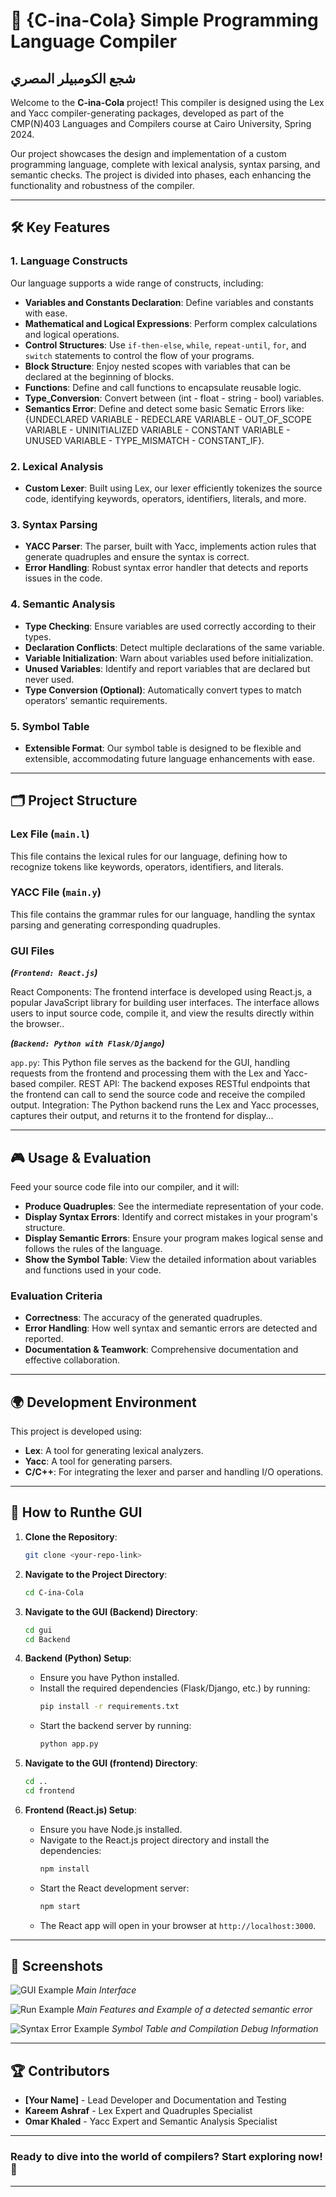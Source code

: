# 🌟 **{C-ina-Cola} Simple Programming Language Compiler**
## شجع الكومبيلر المصري

Welcome to the **C-ina-Cola** project! This compiler is designed using the Lex and Yacc compiler-generating packages, developed as part of the CMP(N)403 Languages and Compilers course at Cairo University, Spring 2024.

Our project showcases the design and implementation of a custom programming language, complete with lexical analysis, syntax parsing, and semantic checks. The project is divided into phases, each enhancing the functionality and robustness of the compiler.

---

## 🛠️ **Key Features**

### 1. **Language Constructs**

Our language supports a wide range of constructs, including:

- **Variables and Constants Declaration**: Define variables and constants with ease.
- **Mathematical and Logical Expressions**: Perform complex calculations and logical operations.
- **Control Structures**: Use `if-then-else`, `while`, `repeat-until`, `for`, and `switch` statements to control the flow of your programs.
- **Block Structure**: Enjoy nested scopes with variables that can be declared at the beginning of blocks.
- **Functions**: Define and call functions to encapsulate reusable logic.
- **Type_Conversion**: Convert between (int - float - string - bool) variables.
- **Semantics Error**: Define and detect some basic Sematic Errors like: {UNDECLARED VARIABLE - REDECLARE VARIABLE - OUT_OF_SCOPE VARIABLE - UNINITIALIZED VARIABLE - CONSTANT VARIABLE - UNUSED VARIABLE - TYPE_MISMATCH - CONSTANT_IF}.

### 2. **Lexical Analysis**

- **Custom Lexer**: Built using Lex, our lexer efficiently tokenizes the source code, identifying keywords, operators, identifiers, literals, and more.

### 3. **Syntax Parsing**

- **YACC Parser**: The parser, built with Yacc, implements action rules that generate quadruples and ensure the syntax is correct.
- **Error Handling**: Robust syntax error handler that detects and reports issues in the code.

### 4. **Semantic Analysis**

- **Type Checking**: Ensure variables are used correctly according to their types.
- **Declaration Conflicts**: Detect multiple declarations of the same variable.
- **Variable Initialization**: Warn about variables used before initialization.
- **Unused Variables**: Identify and report variables that are declared but never used.
- **Type Conversion (Optional)**: Automatically convert types to match operators' semantic requirements.

### 5. **Symbol Table**

- **Extensible Format**: Our symbol table is designed to be flexible and extensible, accommodating future language enhancements with ease.

---

## 🗂️ **Project Structure**

### **Lex File (`main.l`)**

This file contains the lexical rules for our language, defining how to recognize tokens like keywords, operators, identifiers, and literals.

### **YACC File (`main.y`)**

This file contains the grammar rules for our language, handling the syntax parsing and generating corresponding quadruples.

### **GUI Files**

**_(`Frontend: React.js`)_**

React Components: The frontend interface is developed using React.js, a popular JavaScript library for building user interfaces. The interface allows users to input source code, compile it, and view the results directly within the browser..

**_(`Backend: Python with Flask/Django`)_**

`app.py`: This Python file serves as the backend for the GUI, handling requests from the frontend and processing them with the Lex and Yacc-based compiler.
REST API: The backend exposes RESTful endpoints that the frontend can call to send the source code and receive the compiled output.
Integration: The Python backend runs the Lex and Yacc processes, captures their output, and returns it to the frontend for display...

---

## 🎮 **Usage & Evaluation**

Feed your source code file into our compiler, and it will:

- **Produce Quadruples**: See the intermediate representation of your code.
- **Display Syntax Errors**: Identify and correct mistakes in your program's structure.
- **Display Semantic Errors**: Ensure your program makes logical sense and follows the rules of the language.
- **Show the Symbol Table**: View the detailed information about variables and functions used in your code.

### **Evaluation Criteria**

- **Correctness**: The accuracy of the generated quadruples.
- **Error Handling**: How well syntax and semantic errors are detected and reported.
- **Documentation & Teamwork**: Comprehensive documentation and effective collaboration.

---

## 🌍 **Development Environment**

This project is developed using:

- **Lex**: A tool for generating lexical analyzers.
- **Yacc**: A tool for generating parsers.
- **C/C++**: For integrating the lexer and parser and handling I/O operations.

---

## 🚀 **How to Runthe GUI**

1. **Clone the Repository**:
   ```bash
   git clone <your-repo-link>
   ```
2. **Navigate to the Project Directory**:
   ```bash
   cd C-ina-Cola
   ```
3. **Navigate to the GUI (Backend) Directory**:
   ```bash
   cd gui
   cd Backend
   ```
4. **Backend (Python) Setup**:

   - Ensure you have Python installed.
   - Install the required dependencies (Flask/Django, etc.) by running:
     ```bash
     pip install -r requirements.txt
     ```
   - Start the backend server by running:
     ```bash
     python app.py
     ```

5. **Navigate to the GUI (frontend) Directory**:
   ```bash
   cd ..
   cd frontend
   ```
6. **Frontend (React.js) Setup**:
   - Ensure you have Node.js installed.
   - Navigate to the React.js project directory and install the dependencies:
     ```bash
     npm install
     ```
   - Start the React development server:
     ```bash
     npm start
     ```
   - The React app will open in your browser at `http://localhost:3000`.

---

## 📸 **Screenshots**

![GUI Example](./Assets/Images/0.png)
_Main Interface_

![Run Example](./Assets/Images/1.png)
_Main Features and Example of a detected semantic error_

![Syntax Error Example](./Assets/Images/2.png)
_Symbol Table and Compilation Debug Information_

---

## 🏆 **Contributors**

- **[Your Name]** - Lead Developer and Documentation and Testing
- **Kareem Ashraf** - Lex Expert and Quadruples Specialist
- **Omar Khaled** - Yacc Expert and Semantic Analysis Specialist

---

### Ready to dive into the world of compilers? Start exploring now! 🚀

---
